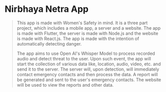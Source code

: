 # Nirbhaya Netra App

> This app is made with Women's Safety in mind. It is a three part project, which includes a mobile app, a server and a website. The app is made with Flutter, the server is made with Node.js and the website is made with React.js. The app is made with the intention of automatically detecting danger.
>
> The app aims to use Open AI's Whisper Model to process recorded audio and detect threat to the user. Upon such event, the app will start the collection of various data like, location, audio, video, etc. and send it to the server. The server will, upon detection, will immediately contact emergency contacts and then process the data. A report will be generated and sent to the user's emergency contacts. The website will be used to view the reports and other data.
